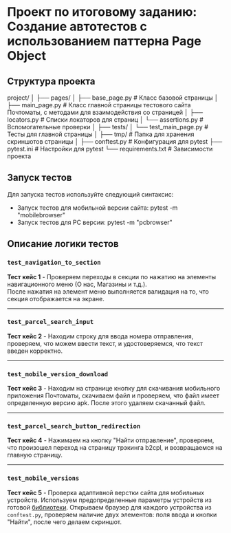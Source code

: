 # Проект по итоговому заданию: Создание автотестов с использованием паттерна Page Object

## Структура проекта
project/
│
├── pages/
│ ├── base_page.py # Класс базовой страницы
│ ├── main_page.py # Класс главной страницы тестового сайта Почтоматы, с методами для взаимодействия со страницей
│ ├── locators.py # Списки локаторов для страниц
│ └── assertions.py # Вспомогательные проверки
│
├── tests/
│ └── test_main_page.py # Тесты для главной страницы
│
├── tmp/ # Папка для хранения скриншотов страницы
│
├── conftest.py # Конфигурация для pytest
├── pytest.ini # Настройки для pytest
└── requirements.txt # Зависимости проекта

## Запуск тестов
Для запуска тестов используйте следующий синтаксис:

- Запуск тестов для мобильной версии сайта: pytest -m "mobilebrowser"
- Запуск тестов для PC версии: pytest -m "pcbrowser"

## Описание логики тестов

### <code>test_navigation_to_section</code>
<strong>Тест кейс 1</strong> - Проверяем переходы в секции по нажатию на элементы навигационного меню (О нас, Магазины и т.д.).  
После нажатия на элемент меню выполняется валидация на то, что секция отображается на экране.

---

### <code>test_parcel_search_input</code>
<strong>Тест кейс 2</strong> - Находим строку для ввода номера отправления, проверяем, что можем ввести текст, и удостоверяемся, что текст введен корректно.

---

### <code>test_mobile_version_download</code>
<strong>Тест кейс 3</strong> - Находим на странице кнопку для скачивания мобильного приложения Почтоматы, скачиваем файл и проверяем, что файл имеет определенную версию apk. После этого удаляем скачанный файл.

---

### <code>test_parcel_search_button_redirection</code>
<strong>Тест кейс 4</strong> - Нажимаем на кнопку "Найти отправление", проверяем, что произошел переход на страницу трэкинга b2cpl, и возвращаемся на главную страницу.

---

### <code>test_mobile_versions</code>
<strong>Тест кейс 5</strong> - Проверка адаптивной верстки сайта для мобильных устройств. Используем предопределенные параметры устройств из готовой [библиотеки](https://github.com/microsoft/playwright/blob/main/packages/playwright-core/src/server/deviceDescriptorsSource.json). Открываем браузер для каждого устройства из <code>conftest.py</code>, проверяем наличие двух элементов: поля ввода и кнопки "Найти", после чего делаем скриншот.



